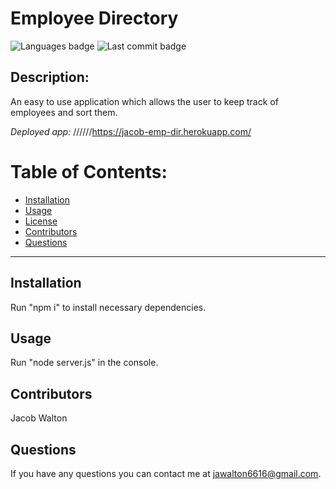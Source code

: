 # Employee Directory

![Languages badge](https://img.shields.io/github/languages/count/jawalton6616/employee-directory)
![Last commit badge](https://img.shields.io/github/last-commit/jawalton6616/employee-directory)

## Description:

An easy to use application which allows the user to keep track of employees and sort them.

_Deployed app:_ //////https://jacob-emp-dir.herokuapp.com/
# Table of Contents:

- [Installation ](#installation)
- [Usage](#usage)
- [License](#license)
- [Contributors](#contributors)
- [Questions](#questions)

---

## Installation

Run "npm i" to install necessary dependencies.

## Usage

Run "node server.js" in the console.

## Contributors

Jacob Walton

## Questions

If you have any questions you can contact me at jawalton6616@gmail.com.
